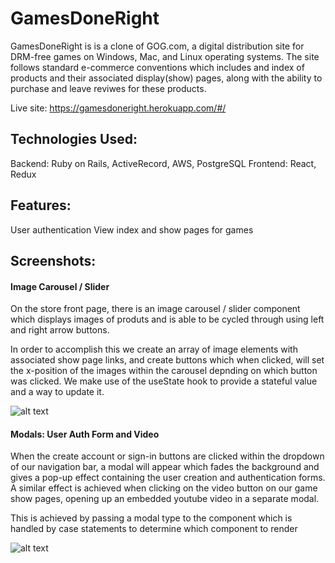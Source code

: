 # GamesDoneRight

GamesDoneRight is is a clone of GOG.com, a digital distribution site for DRM-free games on Windows, Mac, and Linux operating systems.  The site follows standard e-commerce conventions which includes and index of products and their associated display(show) pages, along with the ability to purchase and leave reviwes for these products.

Live site:  https://gamesdoneright.herokuapp.com/#/

## Technologies Used:
Backend: Ruby on Rails, ActiveRecord, AWS, PostgreSQL
Frontend: React, Redux

## Features:
User authentication
View index and show pages for games

## Screenshots:

#### Image Carousel / Slider

On the store front page, there is an image carousel / slider component which displays images of produts and is able to be cycled through using left and right arrow buttons.

In order to accomplish this we create an array of image elements with associated show page links, and create buttons which when clicked, will set the x-position of the images within the carousel depnding on which button was clicked. We make use of the useState hook to provide a stateful value and a way to update it.

![alt text](https://active-storage-gdr-seed.s3-us-west-1.amazonaws.com/git/carousel-code.png)

#### Modals: User Auth Form and Video

When the create account or sign-in buttons are clicked within the dropdown of our navigation bar, a modal will appear which fades the background and gives a pop-up effect containing the user creation and authentication forms.  A similar effect is achieved when clicking on the video button on our game show pages, opening up an embedded youtube video in a separate modal.

This is achieved by passing a modal type to the component which is handled by case statements to determine which component to render

![alt text](https://active-storage-gdr-seed.s3-us-west-1.amazonaws.com/git/carousel-code.png)
